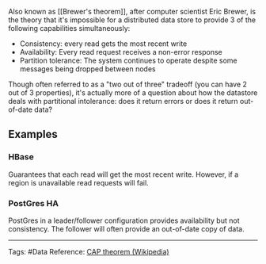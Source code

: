Also known as [[Brewer's theorem]], after computer scientist Eric Brewer, is the theory that it's impossible for a distributed data store to provide 3 of the following capabilities simultaneously:

* Consistency: every read gets the most recent write
* Availability: Every read request receives a non-error response
* Partition tolerance: The system continues to operate despite some messages being dropped between nodes

Though often referred to as a "two out of three" tradeoff (you can have 2 out of 3 properties), it's actually more of a question about how the datastore deals with partitional intolerance: does it return errors or does it return out-of-date data?

## Examples

### HBase

Guarantees that each read will get the most recent write. However, if a region is unavailable read requests will fail.

### PostGres HA

PostGres in a leader/follower configuration provides availability but not consistency. The follower will often provide an out-of-date copy of data.

---

Tags: #Data
Reference: [CAP theorem (Wikipedia)](https://en.wikipedia.org/wiki/CAP_theorem)